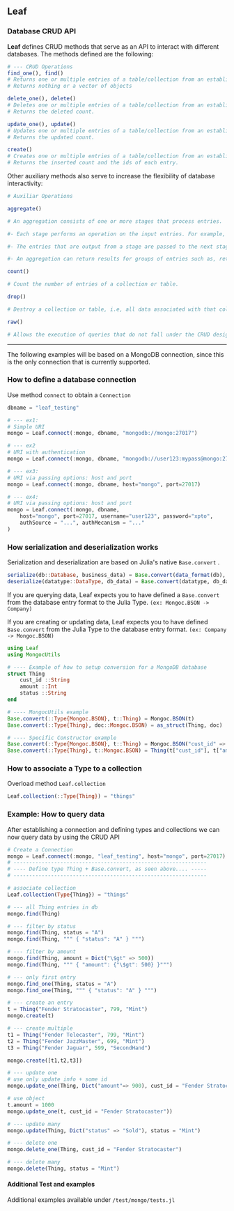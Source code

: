 
## Leaf

### Database CRUD API

**Leaf** defines CRUD methods that serve as an API to interact with different databases. The methods defined are the following:
```julia
# --- CRUD Operations
find_one(), find()
# Returns one or multiple entries of a table/collection from an established database connection. 
# Returns nothing or a vector of objects

delete_one(), delete()
# Deletes one or multiple entries of a table/collection from an established database connection. 
# Returns the deleted count.

update_one(), update()
# Updates one or multiple entries of a table/collection from an established database connection. 
# Returns the updated count.

create()
# Creates one or multiple entries of a table/collection from an established database connection. 
# Returns the inserted count and the ids of each entry.
```

Other auxiliary methods also serve to increase the flexibility of database interactivity:

```julia
# Auxiliar Operations

aggregate()

# An aggregation consists of one or more stages that process entries.

#- Each stage performs an operation on the input entries. For example, a stage can filter entries, group based on a condition, and calculate values.

#- The entries that are output from a stage are passed to the next stage.

#- An aggregation can return results for groups of entries such as, return the total, average, maximum, and minimum values.  

count()

# Count the number of entries of a collection or table.

drop()

# Destroy a collection or table, i.e, all data associated with that collection is deleted.  

raw()

# Allows the execution of queries that do not fall under the CRUD designation.

```
----

The following examples will be based on a MongoDB connection, since this is the only connection that is currently supported.

### How to define a database connection

Use method `connect` to obtain a `Connection`

```julia
dbname = "leaf_testing"

# --- ex1:
# Simple URI
mongo = Leaf.connect(:mongo, dbname, "mongodb://mongo:27017")

# --- ex2
# URI with authentication
mongo = Leaf.connect(:mongo, dbname, "mongodb://user123:mypass@mongo:27017/?authSource=...&authMechanism=....")

# --- ex3:
# URI via passing options: host and port
mongo = Leaf.connect(:mongo, dbname, host="mongo", port=27017)

# --- ex4:
# URI via passing options: host and port
mongo = Leaf.connect(:mongo, dbname, 
    host="mongo", port=27017, username="user123", password="xpto", 
    authSource = "...", authMecanism = "..."
)

```

### How serialization and deserialization works

Serialization and deserialization are based on Julia's native `Base.convert` .

```julia
serialize(db::Database, business_data) = Base.convert(data_format(db), business_data)
deserialize(datatype::DataType, db_data) = Base.convert(datatype, db_data)
```
If you are querying data, Leaf expects you to have defined a `Base.convert` from the database entry format to the Julia Type. `(ex: Mongoc.BSON -> Company)`

If you are creating or updating data, Leaf expects you to have defined `Base.convert` from the Julia Type to the database entry format. `(ex: Company -> Mongoc.BSON)`

```julia
using Leaf
using MongocUtils

# ---- Example of how to setup conversion for a MongoDB database
struct Thing
    cust_id ::String
    amount ::Int
    status ::String
end

# ---- MongocUtils example
Base.convert(::Type{Mongoc.BSON}, t::Thing) = Mongoc.BSON(t)
Base.convert(::Type{Thing}, doc::Mongoc.BSON) = as_struct(Thing, doc)

# ---- Specific Constructor example
Base.convert(::Type{Mongoc.BSON}, t::Thing) = Mongoc.BSON("cust_id" => t.cust_id, "amount" => t.amount, "status" => t.status)
Base.convert(::Type{Thing}, t::Mongoc.BSON) = Thing(t["cust_id"], t["amount"], t["status"])
```

### How to associate a Type to a collection

Overload method `Leaf.collection`
```julia
Leaf.collection(::Type{Thing}) = "things"
```

### Example: How to query data

After establishing a connection and defining types and collections we can now query data by using the CRUD API

```julia
# Create a Connection
mongo = Leaf.connect(:mongo, "leaf_testing", host="mongo", port=27017)
# --------------------------------------------------------------
# ---- Define type Thing + Base.convert, as seen above.... -----
# --------------------------------------------------------------

# associate collection
Leaf.collection(Type{Thing}) = "things"

# --- all Thing entries in db
mongo.find(Thing)

# --- filter by status
mongo.find(Thing, status = "A")
mongo.find(Thing, """ { "status": "A" } """)

# --- filter by amount
mongo.find(Thing, amount = Dict("\$gt" => 500))
mongo.find(Thing, """ { "amount": {"\$gt": 500} }""")

# --- only first entry
mongo.find_one(Thing, status = "A")
mongo.find_one(Thing, """ { "status": "A" } """)

# --- create an entry
t = Thing("Fender Stratocaster", 799, "Mint")
mongo.create(t)

# --- create multiple
t1 = Thing("Fender Telecaster", 799, "Mint")
t2 = Thing("Fender JazzMaster", 699, "Mint")
t3 = Thing("Fender Jaguar", 599, "SecondHand")

mongo.create([t1,t2,t3])

# --- update one
# use only update info + some id
mongo.update_one(Thing, Dict("amount"=> 900), cust_id = "Fender Stratocaster"))

# use object
t.amount = 1000
mongo.update_one(t, cust_id = "Fender Stratocaster"))  

# --- update many
mongo.update(Thing, Dict("status" => "Sold"), status = "Mint")

# --- delete one
mongo.delete_one(Thing, cust_id = "Fender Stratocaster")

# --- delete many
mongo.delete(Thing, status = "Mint")
```

#### Additional Test and examples

Additional examples available under `/test/mongo/tests.jl`